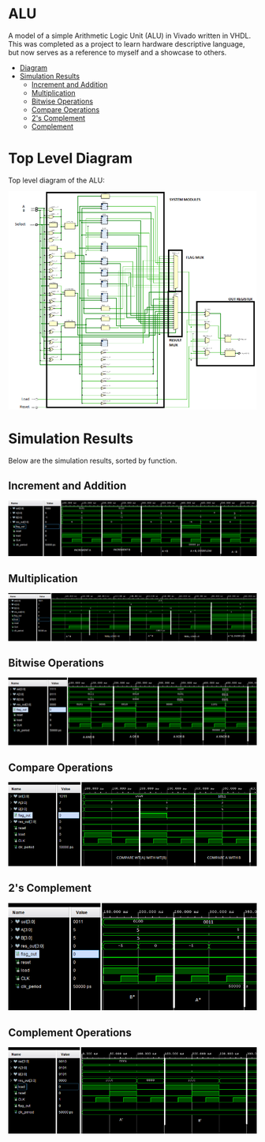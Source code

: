 
# ALU

A model of a simple Arithmetic Logic Unit (ALU) in Vivado written in VHDL. This was completed as a project to learn hardware descriptive language, but now serves as a reference to myself and a showcase to others.

- [Diagram](#top-level-diagram)
- [Simulation Results](#simulations)
    - [Increment and Addition](#increment-and-addition)
    - [Multiplication](#multiplication)
    - [Bitwise Operations](#bitwise-operations)
    - [Compare Operations](#compare-operations)
    - [2's Complement](#2s-complement)
    - [Complement](#complement-operations)

# Top Level Diagram

Top level diagram of the ALU:

![Top Level Diagram of ALU](/assets/top_level2.png)

# Simulation Results

Below are the simulation results, sorted by function.

## Increment and Addition
![Incrementation and Addition Simulation Results](/assets/inc%20add%20sub2.png)

## Multiplication
![Multiplication Simulation Results](/assets/multiply2.png)

## Bitwise Operations

![Bitwise Operation Simulation Results](/assets/bitwise2%20(2).png)

## Compare Operations

![Compare Operations Simulation Results](/assets/compare2.png)

## 2's Complement

![2's Complement Simulation Results](/assets/2comp2.png)

## Complement Operations

![Complement Operations Simulation Results](/assets/Complement2.png)